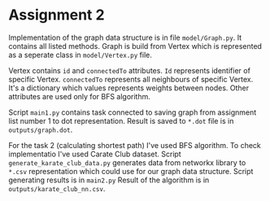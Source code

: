 # Assignment 2

Implementation of the graph data structure is in file `model/Graph.py`. 
It contains all listed methods. 
Graph is build from Vertex which is represented as a seperate class in `model/Vertex.py` file.

Vertex contains `id` and `connectedTo` attributes. 
`Id` represents identifier of specific Vertex.
`connectedTo` represents all neighbours of specific Vertex.
It's a dictionary which values represents weights between nodes.
Other attributes are used only for BFS algorithm.

Script `main1.py` contains task connected to saving graph from assignment list number 1 to dot representation.
Result is saved to `*.dot` file is in `outputs/graph.dot`.

For the task 2 (calculating shortest path) I've used BFS algorithm.
To check implementatio I've used Carate Club dataset.
Script `generate_karate_club_data.py` generates data from networkx library to `*.csv` representation which could use for our graph data structure.
Script generating results is in `main2.py`
Result of the algorithm is in `outputs/karate_club_nn.csv`.

